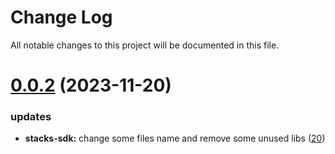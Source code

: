 
# Change Log

All notable changes to this project will be documented in this file.

# [0.0.2](https://github.com/okx/go-wallet-sdk) (2023-11-20)

### updates

- **stacks-sdk:** change some files name and remove some unused libs ([20](https://github.com/okx/go-wallet-sdk/pull/20))
